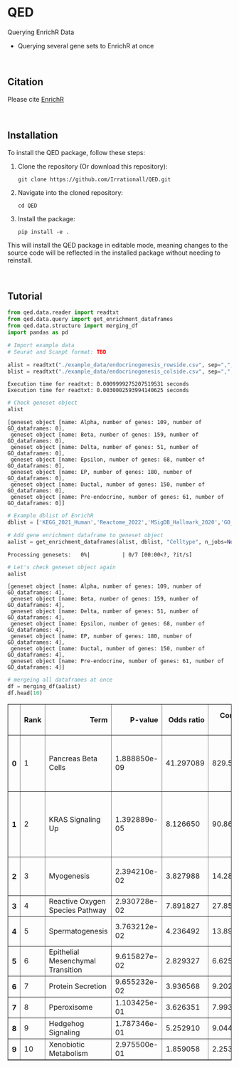 # QED
Querying  EnrichR Data
- Querying several gene sets to EnrichR at once

<br>

##  Citation
Please cite [EnrichR](https://maayanlab.cloud/Enrichr/)

<br>

## Installation
To install the QED package, follow these steps:

1. Clone the repository (Or download this repository):
    ```
    git clone https://github.com/Irrationall/QED.git
    ```
2. Navigate into the cloned repository:
    ```
    cd QED
    ```
3. Install the package:
    ```
    pip install -e .
    ```

This will install the QED package in editable mode, meaning changes to the source code will be reflected in the installed package without needing to reinstall.

<br>

## Tutorial


```python
from qed.data.reader import readtxt
from qed.data.query import get_enrichment_dataframes
from qed.data.structure import merging_df
import pandas as pd
```


```python
# Import example data
# Seurat and Scanpt format: TBD

alist = readtxt("./example_data/endocrinogenesis_rowside.csv", sep=",", format="rowside")
blist = readtxt("./example_data/endocrinogenesis_colside.csv", sep=",", format="colside")
```

    Execution time for readtxt: 0.0009999275207519531 seconds
    Execution time for readtxt: 0.0030002593994140625 seconds
    


```python
# Check geneset object
alist
```




    [geneset object [name: Alpha, number of genes: 109, number of GO_dataframes: 0],
     geneset object [name: Beta, number of genes: 159, number of GO_dataframes: 0],
     geneset object [name: Delta, number of genes: 51, number of GO_dataframes: 0],
     geneset object [name: Epsilon, number of genes: 68, number of GO_dataframes: 0],
     geneset object [name: EP, number of genes: 180, number of GO_dataframes: 0],
     geneset object [name: Ductal, number of genes: 150, number of GO_dataframes: 0],
     geneset object [name: Pre-endocrine, number of genes: 61, number of GO_dataframes: 0]]




```python
# Example dblist of EnrichR
dblist = ['KEGG_2021_Human','Reactome_2022','MSigDB_Hallmark_2020','GO_Biological_Process_2021']
```


```python
# Add gene enrichment dataframe to geneset object
aalist = get_enrichment_dataframes(alist, dblist, "Celltype", n_jobs=None)
```


    Processing genesets:   0%|          | 0/7 [00:00<?, ?it/s]



```python
# Let's check geneset object again
aalist
```




    [geneset object [name: Alpha, number of genes: 109, number of GO_dataframes: 4],
     geneset object [name: Beta, number of genes: 159, number of GO_dataframes: 4],
     geneset object [name: Delta, number of genes: 51, number of GO_dataframes: 4],
     geneset object [name: Epsilon, number of genes: 68, number of GO_dataframes: 4],
     geneset object [name: EP, number of genes: 180, number of GO_dataframes: 4],
     geneset object [name: Ductal, number of genes: 150, number of GO_dataframes: 4],
     geneset object [name: Pre-endocrine, number of genes: 61, number of GO_dataframes: 4]]




```python
# mergeing all dataframes at once
df = merging_df(aalist)
df.head(10)
```



<table border="1" class="dataframe">
  <thead>
    <tr style="text-align: right;">
      <th></th>
      <th>Rank</th>
      <th>Term</th>
      <th>P-value</th>
      <th>Odds ratio</th>
      <th>Combined score</th>
      <th>Overlapping genes</th>
      <th>Adjusted p-value</th>
      <th>Old p-value</th>
      <th>Old adjusted p-value</th>
      <th>Database</th>
      <th>Celltype</th>
    </tr>
  </thead>
  <tbody>
    <tr>
      <th>0</th>
      <td>1</td>
      <td>Pancreas Beta Cells</td>
      <td>1.888850e-09</td>
      <td>41.297089</td>
      <td>829.546906</td>
      <td>[PCSK2, DPP4, SCGN, ABCC8, GCG, IAPP, ISL1]</td>
      <td>4.533240e-08</td>
      <td>0</td>
      <td>0</td>
      <td>MSigDB_Hallmark_2020</td>
      <td>Alpha</td>
    </tr>
    <tr>
      <th>1</th>
      <td>2</td>
      <td>KRAS Signaling Up</td>
      <td>1.392889e-05</td>
      <td>8.126650</td>
      <td>90.868511</td>
      <td>[RBP4, PCSK1N, TSPAN7, SCG5, USH1C, CPE, SCG3,...</td>
      <td>1.671466e-04</td>
      <td>0</td>
      <td>0</td>
      <td>MSigDB_Hallmark_2020</td>
      <td>Alpha</td>
    </tr>
    <tr>
      <th>2</th>
      <td>3</td>
      <td>Myogenesis</td>
      <td>2.394210e-02</td>
      <td>3.827988</td>
      <td>14.286499</td>
      <td>[CAMK2B, NQO1, GPX3, NCAM1]</td>
      <td>1.758437e-01</td>
      <td>0</td>
      <td>0</td>
      <td>MSigDB_Hallmark_2020</td>
      <td>Alpha</td>
    </tr>
    <tr>
      <th>3</th>
      <td>4</td>
      <td>Reactive Oxygen Species Pathway</td>
      <td>2.930728e-02</td>
      <td>7.891827</td>
      <td>27.857515</td>
      <td>[NQO1, GPX3]</td>
      <td>1.758437e-01</td>
      <td>0</td>
      <td>0</td>
      <td>MSigDB_Hallmark_2020</td>
      <td>Alpha</td>
    </tr>
    <tr>
      <th>4</th>
      <td>5</td>
      <td>Spermatogenesis</td>
      <td>3.763212e-02</td>
      <td>4.236492</td>
      <td>13.895260</td>
      <td>[PCSK1N, SCG5, SCG3]</td>
      <td>1.806342e-01</td>
      <td>0</td>
      <td>0</td>
      <td>MSigDB_Hallmark_2020</td>
      <td>Alpha</td>
    </tr>
    <tr>
      <th>5</th>
      <td>6</td>
      <td>Epithelial Mesenchymal Transition</td>
      <td>9.615827e-02</td>
      <td>2.829327</td>
      <td>6.625603</td>
      <td>[RGS4, CDH2, SCG2]</td>
      <td>3.310276e-01</td>
      <td>0</td>
      <td>0</td>
      <td>MSigDB_Hallmark_2020</td>
      <td>Alpha</td>
    </tr>
    <tr>
      <th>6</th>
      <td>7</td>
      <td>Protein Secretion</td>
      <td>9.655232e-02</td>
      <td>3.936568</td>
      <td>9.202398</td>
      <td>[OCRL, PAM]</td>
      <td>3.310276e-01</td>
      <td>0</td>
      <td>0</td>
      <td>MSigDB_Hallmark_2020</td>
      <td>Alpha</td>
    </tr>
    <tr>
      <th>7</th>
      <td>8</td>
      <td>Pperoxisome</td>
      <td>1.103425e-01</td>
      <td>3.626351</td>
      <td>7.993080</td>
      <td>[TTR, ABCC8]</td>
      <td>3.310276e-01</td>
      <td>0</td>
      <td>0</td>
      <td>MSigDB_Hallmark_2020</td>
      <td>Alpha</td>
    </tr>
    <tr>
      <th>8</th>
      <td>9</td>
      <td>Hedgehog Signaling</td>
      <td>1.787346e-01</td>
      <td>5.252910</td>
      <td>9.044741</td>
      <td>[SCG2]</td>
      <td>4.766255e-01</td>
      <td>0</td>
      <td>0</td>
      <td>MSigDB_Hallmark_2020</td>
      <td>Alpha</td>
    </tr>
    <tr>
      <th>9</th>
      <td>10</td>
      <td>Xenobiotic Metabolism</td>
      <td>2.975500e-01</td>
      <td>1.859058</td>
      <td>2.253500</td>
      <td>[NQO1, RBP4]</td>
      <td>6.491999e-01</td>
      <td>0</td>
      <td>0</td>
      <td>MSigDB_Hallmark_2020</td>
      <td>Alpha</td>
    </tr>
  </tbody>
</table>
</div>


